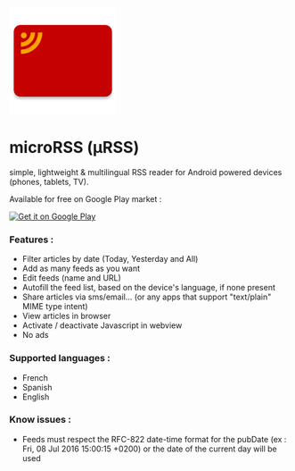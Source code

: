 ![GitHub Logo](/app/src/main/res/mipmap-xxxhdpi/ic_launcher.png)

# microRSS (µRSS)
simple, lightweight &amp; multilingual RSS reader for Android powered devices (phones, tablets, TV).

Available for free on Google Play market : 

<a href='https://play.google.com/store/apps/details?id=net.biospherecorp.urss&utm_source=global_co&utm_medium=prtnr&utm_content=Mar2515&utm_campaign=PartBadge&pcampaignid=MKT-Other-global-all-co-prtnr-py-PartBadge-Mar2515-1'><img width='200px' alt='Get it on Google Play' src='https://play.google.com/intl/en_us/badges/images/generic/en_badge_web_generic.png'/></a>


### Features :
- Filter articles by date (Today, Yesterday and All)
- Add as many feeds as you want
- Edit feeds (name and URL)
- Autofill the feed list, based on the device's language, if none present
- Share articles via sms/email... (or any apps that support "text/plain" MIME type intent)
- View articles in browser
- Activate / deactivate Javascript in webview
- No ads

### Supported languages :
- French
- Spanish
- English

### Know issues :
- Feeds must respect the RFC-822 date-time format for the pubDate (ex : Fri, 08 Jul 2016 15:00:15 +0200)
or the date of the current day will be used
